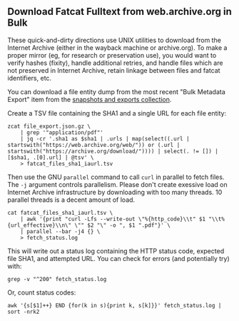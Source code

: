 
## Download Fatcat Fulltext from web.archive.org in Bulk

These quick-and-dirty directions use UNIX utilities to download from the
Internet Archive (either in the wayback machine or archive.org). To make a
proper mirror (eg, for research or preservation use), you would want to verify
hashes (fixity), handle additional retries, and handle files which are not
preserved in Internet Archive, retain linkage between files and fatcat
identifiers, etc.

You can download a file entity dump from the most recent "Bulk Metadata Export"
item from the [snapshots and exports collection](https://archive.org/details/fatcat_snapshots_and_exports?sort=-publicdate).

Create a TSV file containing the SHA1 and a single URL for each file
entity:

    zcat file_export.json.gz \
        | grep '"application/pdf"'
        | jq -cr '.sha1 as $sha1 | .urls | map(select((.url | startswith("https://web.archive.org/web/")) or (.url | startswith("https://archive.org/download/")))) | select(. != []) | [$sha1, .[0].url] | @tsv' \
        > fatcat_files_sha1_iaurl.tsv

Then use the GNU `parallel` command to call `curl` in parallel to fetch files.
The `-j` argument controls parallelism. Please don't create exessive load on
Internet Archive infrastructure by downloading with too many threads. 10
parallel threads is a decent amount of load.

    cat fatcat_files_sha1_iaurl.tsv \
        | awk '{print "curl -Lfs --write-out \"%{http_code}\\t" $1 "\\t%{url_effective}\\n\" \"" $2 "\" -o ", $1 ".pdf"}' \
        | parallel --bar -j4 {} \
        > fetch_status.log

This will write out a status log containing the HTTP status code, expected file
SHA1, and attempted URL. You can check for errors (and potentially try) with:

    grep -v "^200" fetch_status.log

Or, count status codes:

    awk '{s[$1]++} END {for(k in s){print k, s[k]}}' fetch_status.log | sort -nrk2

